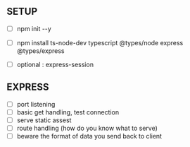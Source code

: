 ## SETUP
- [ ] npm init --y
- [ ] npm install ts-node-dev typescript @types/node express @types/express
- [ ] optional : express-session


## EXPRESS
- [ ] port listening
- [ ] basic get handling, test connection
- [ ] serve static assest
- [ ] route handling (how do you know what to serve)
- [ ] beware the format of data you send back to client
